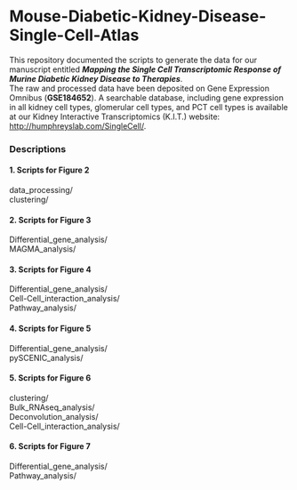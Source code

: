 # Mouse-Diabetic-Kidney-Disease-Single-Cell-Atlas
This repository documented the scripts to generate the data for our manuscript entitled ***Mapping the Single Cell Transcriptomic Response of Murine Diabetic Kidney Disease to Therapies***. <link> <br>
The raw and processed data have been deposited on Gene Expression Omnibus (**GSE184652**). A searchable database, including gene expression in all kidney cell types, glomerular cell types, and PCT cell types is available at our Kidney Interactive Transcriptomics (K.I.T.) website: http://humphreyslab.com/SingleCell/.

### Descriptions

#### 1. Scripts for Figure 2<br>
data_processing/<br>
clustering/<br>


#### 2. Scripts for Figure 3<br>
Differential_gene_analysis/<br>
MAGMA_analysis/<br>

#### 3. Scripts for Figure 4<br> 
Differential_gene_analysis/<br>
Cell-Cell_interaction_analysis/<br>
Pathway_analysis/<br>

#### 4. Scripts for Figure 5<br>
Differential_gene_analysis/<br>
pySCENIC_analysis/<br>

#### 5. Scripts for Figure 6<br>
clustering/<br>
Bulk_RNAseq_analysis/<br>
Deconvolution_analysis/<br>
Cell-Cell_interaction_analysis/<br>

#### 6. Scripts for Figure 7<br>
Differential_gene_analysis/<br>
Pathway_analysis/
